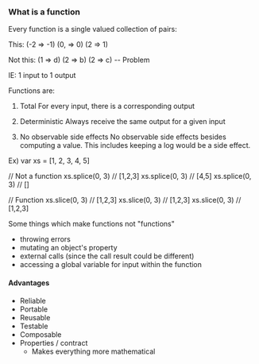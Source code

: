 ### What is a function

Every function is a single valued collection of pairs:

This:
(-2 => -1)
(0, => 0)
(2 => 1)

Not this:
(1 => d)
(2 => b)
(2 => c) -- Problem

IE: 1 input to 1 output

Functions are:
1) Total
For every input, there is a corresponding output

2) Deterministic
Always receive the same output for a given input

3) No observable side effects
No observable side effects besides computing a value. This includes keeping a log would be a side effect.

Ex)
var xs = [1, 2, 3, 4, 5]

// Not a function
xs.splice(0, 3) // [1,2,3]
xs.splice(0, 3) // [4,5]
xs.splice(0, 3) // []

// Function
xs.slice(0, 3) // [1,2,3]
xs.slice(0, 3) // [1,2,3]
xs.slice(0, 3) // [1,2,3]

Some things which make functions not "functions"
- throwing errors
- mutating an object's property
- external calls (since the call result could be different)
- accessing a global variable for input within the function

#### Advantages
- Reliable
- Portable
- Reusable
- Testable
- Composable
- Properties / contract
  - Makes everything more mathematical


